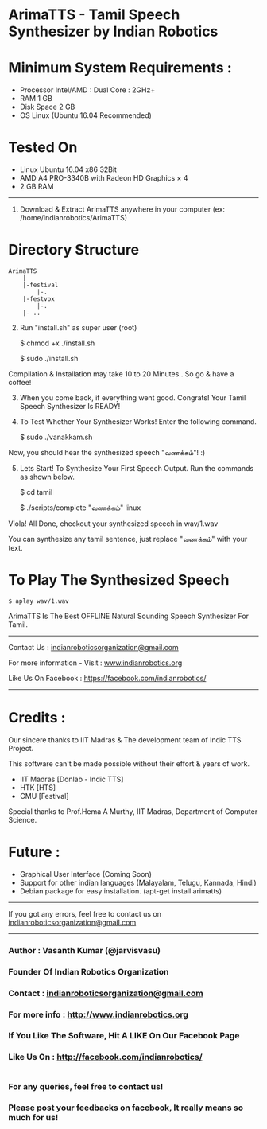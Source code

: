 ArimaTTS - Tamil Speech Synthesizer by Indian Robotics
======================================================

Minimum System Requirements :
=============================

* Processor	Intel/AMD : Dual Core : 2GHz+ 
* RAM		1 GB	
* Disk Space	2 GB
* OS		Linux (Ubuntu 16.04 Recommended)

Tested On 
=========

* Linux Ubuntu 16.04 x86 32Bit
* AMD A4 PRO-3340B with Radeon HD Graphics × 4 
* 2 GB RAM

********************************************************************

1. Download & Extract ArimaTTS anywhere in your computer (ex: /home/indianrobotics/ArimaTTS)

Directory Structure
===================

	ArimaTTS
		|
		|-festival
			|-.
		|-festvox
			|-.
		|- ..

2. Run "install.sh" as super user (root)

	$ chmod +x ./install.sh
        
	$ sudo ./install.sh

Compilation & Installation may take 10 to 20 Minutes.. So go & have a coffee!

3. When you come back, if everything went good. Congrats! Your Tamil Speech Synthesizer Is READY!

4. To Test Whether Your Synthesizer Works! Enter the following command.

	$ sudo ./vanakkam.sh

 Now, you should hear the synthesized speech "வணக்கம்"! :)

5. Lets Start! To Synthesize Your First Speech Output. Run the commands as shown below.

	$ cd tamil
        
	$ ./scripts/complete "வணக்கம்" linux

 Viola! All Done, checkout your synthesized speech in wav/1.wav

 You can synthesize any tamil sentence, just replace "வணக்கம்" with your text.
 

 To Play The Synthesized Speech
 ==============================

	$ aplay wav/1.wav


 ArimaTTS Is The Best OFFLINE Natural Sounding Speech Synthesizer For Tamil.

*******************************************************************************

Contact Us : indianroboticsorganization@gmail.com

For more information - Visit : www.indianrobotics.org

Like Us On Facebook : https://facebook.com/indianrobotics/

*******************************************************************************

Credits :
=========

Our sincere thanks to IIT Madras & The development team of Indic TTS Project.

This software can't be made possible without their effort & years of work.

* IIT Madras [Donlab - Indic TTS] 
* HTK [HTS]
* CMU [Festival]

Special thanks to Prof.Hema A Murthy, IIT Madras, Department of Computer Science.

Future :
========

* Graphical User Interface (Coming Soon)
* Support for other indian languages (Malayalam, Telugu, Kannada, Hindi)
* Debian package for easy installation. (apt-get install arimatts)

**************************************************************************************

If you got any errors, feel free to contact us on indianroboticsorganization@gmail.com

**************************************************************************************

### Author : Vasanth Kumar (@jarvisvasu)
### Founder Of Indian Robotics Organization
### 
### Contact : indianroboticsorganization@gmail.com
###
### For more info : http://www.indianrobotics.org
###
### If You Like The Software, Hit A LIKE On Our Facebook Page
###
### Like Us On : http://facebook.com/indianrobotics/
#
### For any queries, feel free to contact us!
### Please post your feedbacks on facebook, It really means so much for us!


